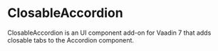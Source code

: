 ClosableAccordion
=================
ClosableAccordion is an UI component add-on for Vaadin 7 that adds closable tabs to the Accordion component.
